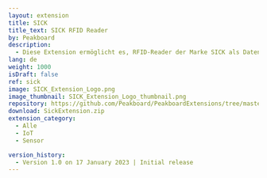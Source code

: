 ```yaml
---
layout: extension
title: SICK
title_text: SICK RFID Reader
by: Peakboard
description: 
  - Diese Extension ermöglicht es, RFID-Reader der Marke SICK als Datenquelle in Peakboard anzubinden. Dadurch kannst du einen SICK RFID-Reader verwenden um mit Peakboard NFC-Tags zu beschreiben und auszulesen.
lang: de
weight: 1000
isDraft: false
ref: sick
image: SICK_Extension_Logo.png
image_thumbnail: SICK_Extension_Logo_thumbnail.png
repository: https://github.com/Peakboard/PeakboardExtensions/tree/master/SickExtension
download: SickExtension.zip
extension_category:
  - Alle
  - IoT
  - Sensor

version_history:
  - Version 1.0 on 17 January 2023 | Initial release
---
```

